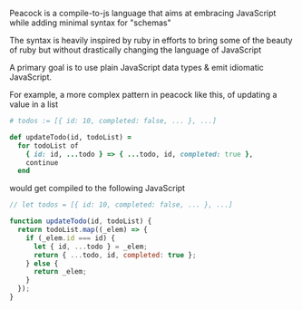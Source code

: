 Peacock is a compile-to-js language that aims at embracing JavaScript while adding minimal syntax for "schemas"

The syntax is heavily inspired by ruby in efforts to bring some of the beauty of ruby but without drastically changing the language of JavaScript

A primary goal is to use plain JavaScript data types & emit idiomatic JavaScript.

For example, a more complex pattern in peacock like this, of updating a value in a list

```ruby
# todos := [{ id: 10, completed: false, ... }, ...]

def updateTodo(id, todoList) =
  for todoList of
    { id: id, ...todo } => { ...todo, id, completed: true },
    continue
  end
```

would get compiled to the following JavaScript

```javascript
// let todos = [{ id: 10, completed: false, ... }, ...]

function updateTodo(id, todoList) {
  return todoList.map((_elem) => {
    if (_elem.id === id) {
      let { id, ...todo } = _elem;
      return { ...todo, id, completed: true };
    } else {
      return _elem;
    }
  });
}
```
